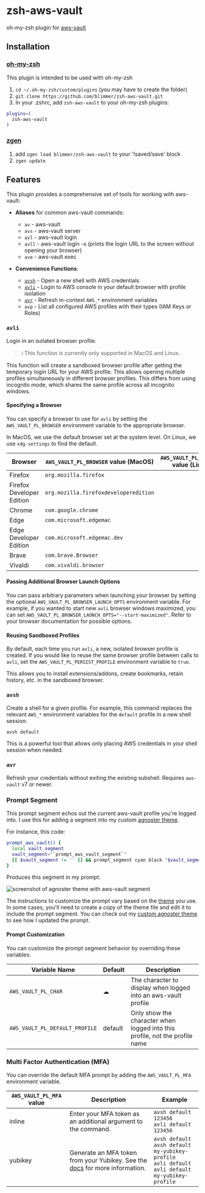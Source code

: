 # zsh-aws-vault

oh-my-zsh plugin for [aws-vault](https://github.com/99designs/aws-vault)

## Installation

### [oh-my-zsh](https://github.com/robbyrussell/oh-my-zsh)

This plugin is intended to be used with oh-my-zsh

1. `cd ~/.oh-my-zsh/custom/plugins` (you may have to create the folder)
2. `git clone https://github.com/blimmer/zsh-aws-vault.git`
3. In your .zshrc, add `zsh-aws-vault` to your oh-my-zsh plugins:

```bash
plugins=(
  zsh-aws-vault
)
```

### [zgen](https://github.com/tarjoilija/zgen)

1. add `zgen load blimmer/zsh-aws-vault` to your '!saved/save' block
1. `zgen update`

## Features

This plugin provides a comprehensive set of tools for working with aws-vault:

- **Aliases** for common aws-vault commands:

  - `av` - aws-vault
  - `avs` - aws-vault server
  - `avl` - aws-vault login
  - `avll` - aws-vault login -s (prints the login URL to the screen without opening your browser)
  - `ave` - aws-vault exec

- **Convenience Functions**:

  - [`avsh`](#avsh) - Open a new shell with AWS credentials
  - [`avli`](#avli) - Login to AWS console in your default browser with profile isolation
  - [`avr`](#avr) - Refresh in-context `AWS_*` environment variables
  - `avp` - List all configured AWS profiles with their types (IAM Keys or Roles)

### `avli`

Login in an isolated browser profile.

> ℹ️ This function is currently only supported in MacOS and Linux.

This function will create a sandboxed browser profile after getting the temporary login URL for your AWS profile. This
allows opening multiple profiles simultaneously in different browser profiles. This differs from using incognito mode,
which shares the same profile across all incognito windows.

#### Specifying a Browser

You can specify a browser to use for `avli` by setting the `AWS_VAULT_PL_BROWSER` environment variable to the appropriate
browser.

In MacOS, we use the default browser set at the system level. On Linux, we use `xdg-settings` to find the default.

| Browser                   | `AWS_VAULT_PL_BROWSER` value (MacOS)  | `AWS_VAULT_PL_BROWSER` value (Linux) |
| ------------------------- | ------------------------------------- | ------------------------------------ |
| Firefox                   | `org.mozilla.firefox`                 |                                      |
| Firefox Developer Edition | `org.mozilla.firefoxdeveloperedition` |                                      |
| Chrome                    | `com.google.chrome`                   |                                      |
| Edge                      | `com.microsoft.edgemac`               |                                      |
| Edge Developer Edition    | `com.microsoft.edgemac.dev`           |                                      |
| Brave                     | `com.brave.Browser`                   |                                      |
| Vivaldi                   | `com.vivaldi.browser`                 |                                      |

#### Passing Additional Browser Launch Options

You can pass arbitrary parameters when launching your browser by setting the optional `AWS_VAULT_PL_BROWSER_LAUNCH_OPTS`
environment variable. For example, if you wanted to start new `avli` browser windows maximized, you can set
`AWS_VAULT_PL_BROWSER_LAUNCH_OPTS="--start-maximized"`. Refer to your browser documentation for possible options.

#### Reusing Sandboxed Profiles

By default, each time you run `avli`, a new, isolated browser profile is created. If you would like to reuse the same
browser profile between calls to `avli`, set the `AWS_VAULT_PL_PERSIST_PROFILE` environment variable to `true`.

This allows you to install extensions/addons, create bookmarks, retain history, etc. in the sandboxed browser.

### `avsh`

Create a shell for a given profile. For example, this command replaces the relevant `AWS_*` environment variables for
the `default` profile in a new shell session:

```bash
avsh default
```

This is a powerful tool that allows only placing AWS credentials in your shell session when needed.

### `avr`

Refresh your credentials without exiting the existing subshell. Requires `aws-vault` v7 or newer.

### Prompt Segment

This prompt segment echos out the current aws-vault profile you're logged into.
I use this for adding a segment into my custom
[agnoster theme](https://github.com/agnoster/agnoster-zsh-theme/blob/master/agnoster.zsh-theme).

For instance, this code:

```bash
prompt_aws_vault() {
  local vault_segment
  vault_segment="`prompt_aws_vault_segment`"
  [[ $vault_segment != '' ]] && prompt_segment cyan black "$vault_segment"
}
```

Produces this segment in my prompt:

![screenshot of agnoster theme with aws-vault segment](https://i.imgur.com/BLE0QXg.png)

The instructions to customize the prompt vary based on the [theme](https://github.com/ohmyzsh/ohmyzsh/wiki/Themes) you
use. In some cases, you'll need to create a copy of the theme file and edit it to include the prompt segment. You can
check out my
[custom agnoster theme](https://github.com/blimmer/dotfiles/blob/fa46a6818dcd92c2b7c1a578b32166542c4febca/oh-my-zsh-custom/themes/agnoster.zsh-theme#L232)
to see how I updated the prompt.

#### Prompt Customization

You can customize the prompt segment behavior by overriding these variables:

| Variable Name                  | Default | Description                                                                 |
| ------------------------------ | ------- | --------------------------------------------------------------------------- |
| `AWS_VAULT_PL_CHAR`            | ☁       | The character to display when logged into an aws-vault profile              |
| `AWS_VAULT_PL_DEFAULT_PROFILE` | default | Only show the character when logged into this profile, not the profile name |

### Multi Factor Authentication (MFA)

You can override the default MFA prompt by adding the `AWS_VAULT_PL_MFA` environment variable.

| `AWS_VAULT_PL_MFA` value | Description                                                                                                                                                                 | Example                                                                                                    |
| ------------------------ | --------------------------------------------------------------------------------------------------------------------------------------------------------------------------- | ---------------------------------------------------------------------------------------------------------- |
| inline                   | Enter your MFA token as an additional argument to the command.                                                                                                              | `avsh default 123456`<br>`avli default 123456`                                                             |
| yubikey                  | Generate an MFA token from your Yubikey. See the [docs](https://github.com/99designs/aws-vault/blob/master/USAGE.md#using-a-yubikey-as-a-virtual-mfa) for more information. | `avsh default`<br>`avsh default my-yubikey-profile`<br>`avli default`<br>`avli default my-yubikey-profile` |
